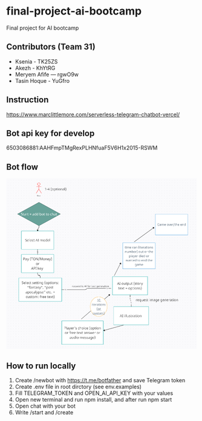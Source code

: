 # final-project-ai-bootcamp
Final project for AI bootcamp 

## Contributors (Team 31)
- Ksenia - TK25ZS 
- Akezh - KhYtRG 
- Meryem Afife — rgwO9w
- Tasin Hoque - YuGfro

## Instruction 
https://www.marclittlemore.com/serverless-telegram-chatbot-vercel/

## Bot api key for develop
6503086881:AAHFmpTMgRexPLHNfuaF5V6H1x2015-RSWM

## Bot flow 
![bot-diagram](https://github.com/ksenia-ekshova/final-project-ai-bootcamp/blob/main/assets/bot-diagram.PNG)

## How to run locally
1. Create /newbot with https://t.me/botfather and save Telegram token
2. Create .env file in root dirctory (see env.examples) 
3. Fill TELEGRAM_TOKEN and OPEN_AI_API_KEY with your values
4. Open new terminal and run npm install, and after run npm start
5. Open chat with your bot
6. Write /start and /create 